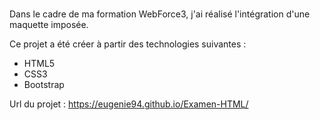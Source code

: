 # 

Dans le cadre de ma formation WebForce3, j'ai réalisé l'intégration d'une maquette imposée.

Ce projet a été créer à partir des technologies suivantes :

- HTML5
- CSS3
- Bootstrap 

Url du projet : https://eugenie94.github.io/Examen-HTML/
